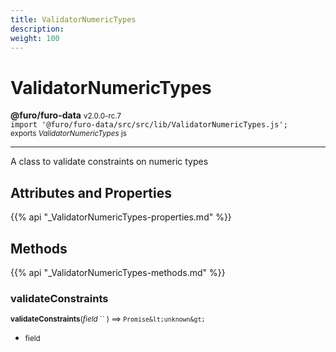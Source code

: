 ```yaml
---
title: ValidatorNumericTypes
description: 
weight: 100
---
```


# ValidatorNumericTypes

**@furo/furo-data** <small>v2.0.0-rc.7</small>
<br>`import '@furo/furo-data/src/src/lib/ValidatorNumericTypes.js';`<small>
<br>exports *ValidatorNumericTypes* js</small>


****

A class to validate constraints on numeric types

## Attributes and Properties
{{% api "_ValidatorNumericTypes-properties.md" %}}






## Methods
{{% api "_ValidatorNumericTypes-methods.md" %}}


### **validateConstraints**
<small>**validateConstraints**(*field* `` ) ⟹ `Promise&lt;unknown&gt;`</small>



- <small>field </small>
<br><br>

